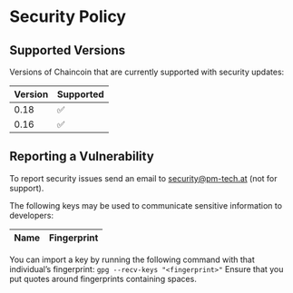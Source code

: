 # Security Policy

## Supported Versions

Versions of Chaincoin that are currently supported with security updates:

| Version | Supported          |
| ------- | ------------------ |
| 0.18    | :white_check_mark: |
| 0.16    | :white_check_mark: |

## Reporting a Vulnerability

To report security issues send an email to security@pm-tech.at (not for support).

The following keys may be used to communicate sensitive information to developers:

| Name | Fingerprint |
|------|-------------|

You can import a key by running the following command with that individual’s fingerprint: `gpg --recv-keys "<fingerprint>"` Ensure that you put quotes around fingerprints containing spaces.

